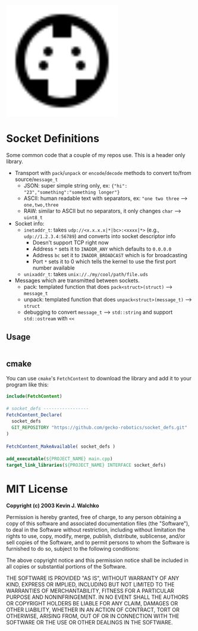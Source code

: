 <img src="docs/socket.svg" width="300px">

# Socket Definitions

Some common code that a couple of my repos use. This is a header
only library.

- Transport with `pack`/`unpack` or `encode`/`decode` methods to convert to/from
  source/`message_t`
  - JSON: super simple string only, ex: `{"hi": "23","something":"something longer"}`
  - ASCII: human readable text with separators, ex: `"one two three` --> `one,two,three`
  - RAW: similar to ASCII but no separators, it only changes `char` --> `uint8_t`
- Socket info:
  - `inetaddr_t`: takes `udp://<x.x.x.x|*|bc>:<xxxx|*>` (e.g., `udp://1.2.3.4:56789`)
    and converts into socket descriptor info
    - Doesn't support TCP right now
    - Address `*` sets it to `INADDR_ANY` which defaults to `0.0.0.0`
    - Address `bc` set it to `INADDR_BROADCAST` which is for broadcasting
    - Port `*` sets it to 0 which tells the kernel to use the first port number available
  - `unixaddr_t`: takes `unix://./my/cool/path/file.uds`
- Messages which are transmitted between sockets.
  - pack: templated function that does `pack<struct>(struct)` --> `message_t`
  - unpack: templated function that does `unpack<struct>(message_t)` --> `struct`
  - debugging to convert `message_t` --> `std::string` and support `std::ostream` with `<<`


## Usage

```cpp

```

## cmake

You can use `cmake`'s `FetchContent` to download the library and
add it to your program like this:

```cmake
include(FetchContent)

# socket_defs -----------------
FetchContent_Declare(
  socket_defs
  GIT_REPOSITORY "https://github.com/gecko-robotics/socket_defs.git"
)

FetchContent_MakeAvailable( socket_defs )

add_executable(${PROJECT_NAME} main.cpp)
target_link_libraries(${PROJECT_NAME} INTERFACE socket_defs)
```

# MIT License

**Copyright (c) 2003 Kevin J. Walchko**

Permission is hereby granted, free of charge, to any person obtaining a copy
of this software and associated documentation files (the "Software"), to deal
in the Software without restriction, including without limitation the rights
to use, copy, modify, merge, publish, distribute, sublicense, and/or sell
copies of the Software, and to permit persons to whom the Software is
furnished to do so, subject to the following conditions:

The above copyright notice and this permission notice shall be included in all
copies or substantial portions of the Software.

THE SOFTWARE IS PROVIDED "AS IS", WITHOUT WARRANTY OF ANY KIND, EXPRESS OR
IMPLIED, INCLUDING BUT NOT LIMITED TO THE WARRANTIES OF MERCHANTABILITY,
FITNESS FOR A PARTICULAR PURPOSE AND NONINFRINGEMENT. IN NO EVENT SHALL THE
AUTHORS OR COPYRIGHT HOLDERS BE LIABLE FOR ANY CLAIM, DAMAGES OR OTHER
LIABILITY, WHETHER IN AN ACTION OF CONTRACT, TORT OR OTHERWISE, ARISING FROM,
OUT OF OR IN CONNECTION WITH THE SOFTWARE OR THE USE OR OTHER DEALINGS IN THE
SOFTWARE.

